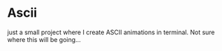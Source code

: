 # Ascii

just a small project where I create ASCII animations in terminal. Not sure where this will be going...